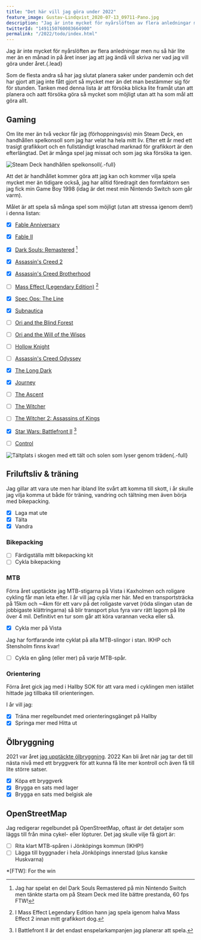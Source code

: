 ```yaml
---
title: "Det här vill jag göra under 2022"
feature_image: Gustav-Lindqvist_2020-07-13_09711-Pano.jpg
description: "Jag är inte mycket för nyårslöften av flera anledningar men nu så här lite mer än en månad in på året inser jag att jag ändå vill skriva ner vad jag vill göra under året."
twitterId: "1491150760083664900"
permalink: "/2022/todo/index.html"
---
```


Jag är inte mycket för nyårslöften av flera anledningar men nu så här lite mer än en månad in på året inser jag att jag ändå vill skriva ner vad jag vill göra under året.{.lead}

Som de flesta andra så har jag slutat planera saker under pandemin och det har gjort att jag inte fått gjort så mycket mer än det man bestämmer sig för för stunden. Tanken med denna lista är att försöka blicka lite framåt utan att planera och aatt försöka göra så mycket som möjligt utan att ha som mål att göra allt.

## Gaming

Om lite mer än två veckor får jag (förhoppningsvis) min Steam Deck, en handhållen spelkonsoll som jag har velat ha hela mitt liv. Efter ett år med ett trasigt grafikkort och en fullständigt kraschad marknad för grafikkort är den efterlängtad. Det är många spel jag missat och som jag ska försöka ta igen.

![Steam Deck handhållen spelkonsoll](steam_deck.jpg){.-full}

Att det är handhållet kommer göra att jag kan och kommer vilja spela mycket mer än tidigare också, jag har alltid föredragit den formfaktorn sen jag fick min Game Boy 1998 (idag är det mest min Nintendo Switch som går varm).

Målet är att spela så många spel som möjligt (utan att stressa igenom dem!) i denna listan:

* [x] [Fable Anniversary]
* [x] [Fable II]
* [x] [Dark Souls: Remastered] [^1]
* [x] [Assassin's Creed 2]
* [x] [Assassin's Creed Brotherhood]
* [ ] [Mass Effect (Legendary Edition)] [^2]
* [x] [Spec Ops: The Line]
* [x] [Subnautica]
* [ ] [Ori and the Blind Forest]
* [ ] [Ori and the Will of the Wisps]
* [ ] [Hollow Knight]
* [ ] [Assassin's Creed Odyssey]
* [x] [The Long Dark]
* [x] [Journey]
* [ ] [The Ascent]
* [ ] [The Witcher]
* [ ] [The Witcher 2: Assassins of Kings]
* [x] [Star Wars: Battlefront II] [^3]
* [ ] [Control]


![Tältplats i skogen med ett tält och solen som lyser genom träden](Gustav-Lindqvist_2020-08-22_5.jpg){.-full}


## Friluftsliv & träning

Jag gillar att vara ute men har ibland lite svårt att komma till skott, i år skulle jag vilja komma ut både för träning, vandring och tältning men även börja med bikepacking.

- [x] Laga mat ute
- [x] Tälta
- [x] Vandra

### Bikepacking

- [ ] Färdigställa mitt bikepacking kit
- [ ] Cykla bikepacking

### MTB

Förra året upptäckte jag MTB-stigarna på Vista i Kaxholmen och roligare cykling får man leta efter. I år vill jag cykla mer här. Med en transportsträcka på 15km och ~4km för ett varv på det roligaste varvet (röda slingan utan de jobbigaste klättringarna) så blir transport plus fyra varv rätt lagom på lite över 4 mil. Definitivt en tur som går att köra varannan vecka eller så.

- [x] Cykla mer på Vista

Jag har fortfarande inte cyklat på alla MTB-slingor i stan. IKHP och Stensholm finns kvar!

- [ ] Cykla en gång (eller mer) på varje MTB-spår.

### Orientering

Förra året gick jag med i Hallby SOK för att vara med i cyklingen men istället hittade jag tillbaka till orienteringen.

I år vill jag:

- [x] Träna mer regelbundet med orienteringsgänget på Hallby
- [x] Springa mer med Hitta ut

## Ölbryggning

2021 var året [jag upptäckte ölbryggning](/hembryggeri/). 2022 Kan bli året när jag tar det till nästa nivå med ett bryggverk för att kunna få lite mer kontroll och även få till lite större satser.

- [x] Köpa ett bryggverk
- [x] Brygga en sats med lager
- [x] Brygga en sats med belgisk ale

## OpenStreetMap

Jag redigerar regelbundet på OpenStreetMap, oftast är det detaljer som läggs till från mina cykel- eller löpturer. Det jag skulle vilje få gjort är:

- [ ] Rita klart MTB-spåren i Jönköpings kommun (IKHP!)
- [ ] Lägga till byggnader i hela Jönköpings innerstad (plus kanske Huskvarna)

[^1]: Jag har spelat en del Dark Souls Remastered på min Nintendo Switch men tänkte starta om på Steam Deck med lite bättre prestanda, 60 fps FTW!
[^2]: I Mass Effect Legendary Edition hann jag spela igenom halva Mass Effect 2 innan mitt grafikkort dog.
[^3]: I Battlefront II är det endast enspelarkampanjen jag planerar att spela.

*[FTW]: For the win

[Fable Anniversary]: https://store.steampowered.com/app/288470/Fable_Anniversary/
[Fable II]: https://www.xbox.com/sv-SE/games/store/fable-ii/C2WKJJ9F5936
[Dark Souls: Remastered]: https://store.steampowered.com/app/570940/DARK_SOULS_REMASTERED/
[The Long Dark]: https://store.steampowered.com/app/305620/The_Long_Dark/
[Subnautica]: https://store.steampowered.com/app/264710/Subnautica/
[Subnautica: Below Zero]: https://store.steampowered.com/app/848450/Subnautica_Below_Zero/
[Hollow Knight]: https://store.steampowered.com/app/367520/Hollow_Knight/
[Subnautica]: https://store.steampowered.com/app/264710/subnautica/
[Control]: https://store.steampowered.com/app/870780/Control_Ultimate_Edition/
[Spec Ops: The Line]: https://store.steampowered.com/app/50300/Spec_Ops_The_Line/
[The Ascent]: https://store.steampowered.com/app/979690/The_Ascent/
[Assassin's Creed 2]: https://store.steampowered.com/app/33230/Assassins_Creed_2/
[Assassin's Creed Brotherhood]: https://store.steampowered.com/app/48190/Assassins_Creed_Brotherhood/
[Assassin's Creed Odyssey]: https://store.steampowered.com/app/812140/Assassins_Creed_Odyssey/
[Journey]: https://store.steampowered.com/app/638230/Journey/
[Black Mesa]: https://store.steampowered.com/app/362890/Black_Mesa/
[Ori and the Blind Forest]: https://store.steampowered.com/app/261570/Ori_and_the_Blind_Forest/
[Ori and the Will of the Wisps]: https://store.steampowered.com/app/1057090/Ori_and_the_Will_of_the_Wisps/
[Dragon Age II]: https://store.steampowered.com/app/1238040/Dragon_Age_II/
[Mass Effect (Legendary Edition)]: https://store.steampowered.com/app/1328670/Mass_Effect_Legendary_Edition/
[Star Wars: Battlefront II]: https://store.steampowered.com/app/1237950/STAR_WARS_Battlefront_II/
[The Witcher]: https://store.steampowered.com/app/20900/The_Witcher_Enhanced_Edition_Directors_Cut/
[The Witcher 2: Assassins of Kings]: https://store.steampowered.com/app/20920/The_Witcher_2_Assassins_of_Kings_Enhanced_Edition/
